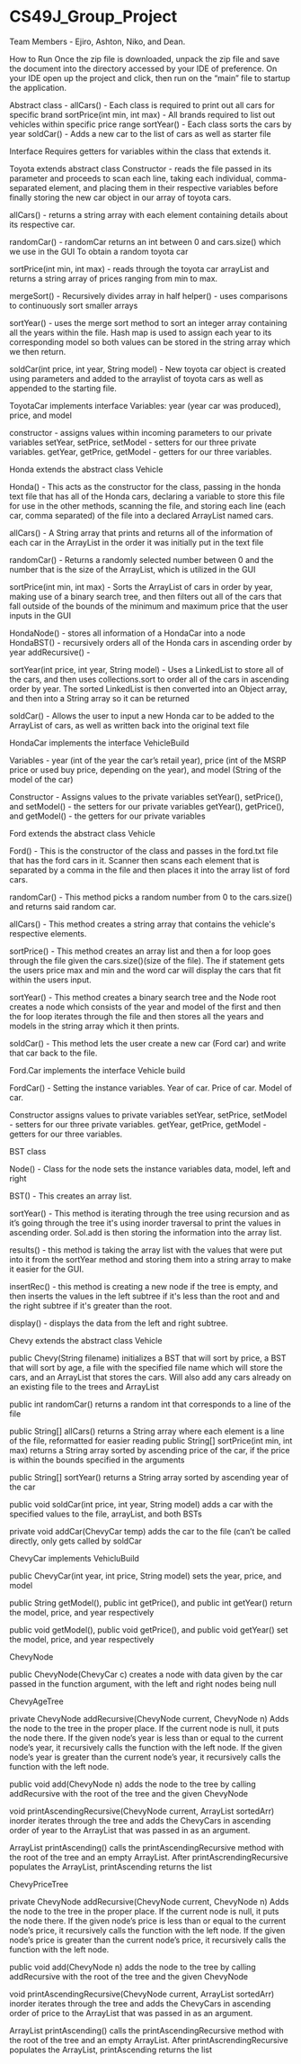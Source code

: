 # CS49J_Group_Project
Team Members - Ejiro, Ashton, Niko, and Dean.

How to Run 
Once the zip file is downloaded, unpack the zip file and save the document into the directory accessed by your IDE of preference. On your IDE open up the project and click, then run on the “main” file to startup the application.

Abstract class - 
allCars() - Each class is required to print out all cars for specific brand
sortPrice(int min, int max) - All brands required to list out vehicles within specific price range
sortYear() - Each class sorts the cars by year
soldCar() - Adds a new car to the list of cars as well as starter file

Interface
Requires getters for variables within the class that extends it.

Toyota extends abstract class
Constructor - reads the file passed in its parameter and proceeds to scan each line, taking each individual, comma-separated element, and placing them in their respective variables before finally storing the new car object in our array of toyota cars.

allCars() - returns a string array with each element containing details about its respective car.

randomCar() - randomCar returns an int between 0 and cars.size() which we use in the GUI
To obtain a random toyota car

sortPrice(int min, int max) - reads through the toyota car arrayList and returns a string array of prices ranging from min to max.

mergeSort() - Recursively divides array in half
helper() - uses comparisons to continuously sort smaller arrays

sortYear() - uses the merge sort method to sort an integer array containing all the years within the file. Hash map is used to assign each year to its corresponding model so both values can be stored in the string array which we then return.

soldCar(int price, int year, String model) - New toyota car object is created using parameters and added to the arraylist of toyota cars as well as appended to the starting file.

ToyotaCar implements interface
Variables: year (year car was produced), price, and model

constructor - assigns values within incoming parameters to our private variables
setYear, setPrice, setModel - setters for our three private variables.
getYear, getPrice, getModel - getters for our three variables.

Honda extends the abstract class Vehicle

Honda() - This acts as the constructor for the class, passing in the honda text file that has all of the Honda cars, declaring a variable to store this file for use in the other methods, scanning the file, and storing each line (each car, comma separated) of the file into a declared ArrayList named cars.

allCars() - A String array that prints and returns all of the information of each car in the ArrayList in the order it was initially put in the text file

randomCar() - Returns a randomly selected number between 0 and the number that is the size of the ArrayList, which is utilized in the GUI

sortPrice(int min, int max) - Sorts the ArrayList of cars in order by year, making use of a binary search tree, and then filters out all of the cars that fall outside of the bounds of the minimum and maximum price that the user inputs in the GUI

HondaNode() - stores all information of a HondaCar into a node
HondaBST() - recursively orders all of the Honda cars in ascending order by year
	addRecursive() - 

sortYear(int price, int year, String model) - Uses a LinkedList to store all of the cars, and then uses collections.sort to order all of the cars in ascending order by year. The sorted LinkedList is then converted into an Object array, and then into a String array so it can be returned

soldCar() - Allows the user to input a new Honda car to be added to the ArrayList of cars, as well as written back into the original text file

HondaCar implements the interface VehicleBuild

Variables - year (int of the year the car’s retail year), price (int of the MSRP price or used buy price, depending on the year), and model (String of the model of the car)

Constructor - Assigns values to the private variables 
setYear(), setPrice(), and setModel() - the setters for our private variables
getYear(), getPrice(), and getModel() - the getters for our private variables


Ford extends the abstract class Vehicle

Ford() - This is the constructor of the class and passes in the ford.txt file that has the ford cars in it. Scanner then scans each element that is separated by a comma in the file and then places it into the array list of ford cars. 

randomCar() - This method picks a random number from 0 to the cars.size() and returns said random car. 

allCars() - This method creates a string array that contains the vehicle's respective elements.

sortPrice() - This method creates an array list and then a for loop goes through the file given the cars.size()(size of the file). The if statement gets the users price max and min and the word car will display the cars that fit within the users input.

sortYear() - This method creates a binary search tree and the Node root creates a node which
consists of the year and model of the first and then the for loop iterates through the file and then stores all the years and models in the string array which it then prints.

soldCar() - This method lets the user create a new car (Ford car) and write that car back to the file.

Ford.Car implements the interface Vehicle build

FordCar() - Setting the instance variables. Year of car. Price of car. Model of car.

Constructor assigns values to private variables
setYear, setPrice, setModel - setters for our three private variables.
getYear, getPrice, getModel - getters for our three variables.

BST class

Node() - Class for the node sets the instance variables data, model, left and right

BST() - This creates an array list. 

sortYear() - This method is iterating through the tree using recursion and as it’s going through the tree it's using inorder traversal to print the values in ascending order. Sol.add is then storing the information into the array list. 

results() - this method is taking the array list with the values that were put into it from the sortYear method and storing them into a string array to make it easier for the GUI. 

insertRec() - this method is creating a new node if the tree is empty, and then inserts the values in the left subtree if it's less than the root and and the right subtree if it's greater than the root. 

display() - displays the data from the left and right subtree. 


Chevy extends the abstract class Vehicle

public Chevy(String filename) initializes a BST that will sort by price, a BST that will sort by age, a file with the specified file name which will store the cars, and an ArrayList that stores the cars. Will also add any cars already on an existing file to the trees and ArrayList

public int randomCar() returns a random int that corresponds to a line of the file

public String[] allCars() returns a String array where each element is a line of the file, reformatted for easier reading
public String[] sortPrice(int min, int max) returns a String array sorted by ascending price of the car, if the price is within the bounds specified in the arguments

public String[] sortYear() returns a String array sorted by ascending year of the car

public void soldCar(int price, int year, String model) adds a car with the specified values to the file, arrayList, and both BSTs

private void addCar(ChevyCar temp) adds the car to the file (can’t be called directly, only gets called by soldCar

ChevyCar implements VehicluBuild

public ChevyCar(int year, int price, String model) sets the year, price, and model

public String getModel(), public int getPrice(), and public int getYear() return the model, price, and year respectively

public void getModel(), public void getPrice(), and public void getYear() set the model, price, and year respectively

ChevyNode

public ChevyNode(ChevyCar c) creates a node with data given by the car passed in the function argument, with the left and right nodes being null

ChevyAgeTree

private ChevyNode addRecursive(ChevyNode current, ChevyNode n) Adds the node to the tree in the proper place. If the current node is null, it puts the node there. If the given node’s year is less than or equal to the current node’s year, it recursively calls the function with the left node. If the given node’s year is greater than the current node’s year, it recursively calls the function with the left node.

public void add(ChevyNode n) adds the node to the tree by calling addRecursive with the root of the tree and the given ChevyNode

void printAscendingRecursive(ChevyNode current, ArrayList<ChevyCar> sortedArr) inorder iterates through the tree and adds the ChevyCars in ascending order of year to the ArrayList that was passed in as an argument.

ArrayList<ChevyCar> printAscending() calls the printAscendingRecursive method with the root of the tree and an empty ArrayList. After printAscrendingRecursive populates the ArrayList, printAscending returns the list

ChevyPriceTree

private ChevyNode addRecursive(ChevyNode current, ChevyNode n) Adds the node to the tree in the proper place. If the current node is null, it puts the node there. If the given node’s price is less than or equal to the current node’s price, it recursively calls the function with the left node. If the given node’s price is greater than the current node’s price, it recursively calls the function with the left node.

public void add(ChevyNode n) adds the node to the tree by calling addRecursive with the root of the tree and the given ChevyNode

void printAscendingRecursive(ChevyNode current, ArrayList<ChevyCar> sortedArr) inorder iterates through the tree and adds the ChevyCars in ascending order of price to the ArrayList that was passed in as an argument.

ArrayList<ChevyCar> printAscending() calls the printAscendingRecursive method with the root of the tree and an empty ArrayList. After printAscrendingRecursive populates the ArrayList, printAscending returns the list

